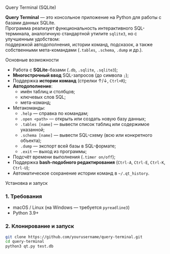 Query Terminal (SQLite)

**Query Terminal** — это консольное приложение на Python для работы с базами данных SQLite.  
Программа реализует функциональность интерактивного SQL-терминала, аналогичную стандартной утилите `sqlite3`, но с улучшенным удобством:  
поддержкой автодополнения, истории команд, подсказок, а также собственными мета-командами (`.tables`, `.schema`, `.dump` и др.).

Основные возможности

- Работа с **SQLite**-базами (`.db`, `.sqlite`, `.sqlite3`);
- **Многострочный ввод** SQL-запросов (до символа `;`);
- Поддержка **истории команд** (стрелки ↑/↓, `Ctrl+R`);
- **Автодополнение**:
  - имён таблиц и столбцов;
  - ключевых слов SQL;
  - мета-команд;
- Метакоманды:
  - `.help` — справка по командам;
  - `.open <path>` — открыть или создать новую базу данных;
  - `.tables [name]` — вывести список таблиц или содержимое указанной;
  - `.schema [name]` — вывести SQL-схему (всю или конкретного объекта);
  - `.dump` — экспорт всей базы в SQL-формате;
  - `.exit` — выход из программы;
- Подсчёт времени выполнения (`.timer on/off`);
- Поддержка **bash-подобного редактирования** (`Ctrl-A`, `Ctrl-E`, `Ctrl-K`, `Ctrl-U`);
- Автоматическое сохранение истории команд в `~/.qt_history`.

Установка и запуск

### 1. Требования
- macOS / Linux (на Windows — требуется `pyreadline3`)
- Python 3.9+

### 2. Клонирование и запуск
```bash
git clone https://github.com/yourusername/query-terminal.git
cd query-terminal
python3 qt.py test.db
